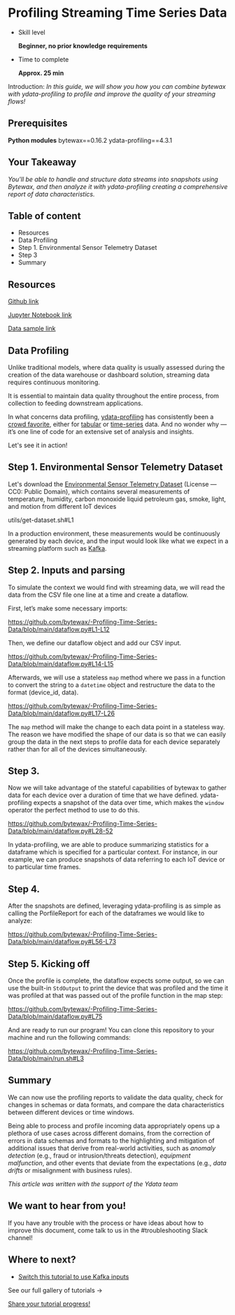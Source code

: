 # Profiling Streaming Time Series Data

- Skill level
    
    **Beginner, no prior knowledge requirements**
    
- Time to complete
    
    **Approx. 25 min**
    

Introduction: *In this guide, we will show you how you can combine bytewax with ydata-profiling to profile and improve the quality of your streaming flows!*

## ****Prerequisites****

**Python modules** bytewax==0.16.2 ydata-profiling==4.3.1

## Your Takeaway

*You'll be able to handle and structure data streams into snapshots using Bytewax, and then analyze it with ydata-profiling creating a comprehensive report of data characteristics.*

## Table of content

- Resources
- Data Profiling
- Step 1. Environmental Sensor Telemetry Dataset 
- Step 3
- Summary

## Resources

[Github link](https://github.com/bytewax/-Profiling-Time-Series-Data)

[Jupyter Notebook link](https://colab.research.google.com/gist/awmatheson/d30d520f693d1ddc4319ab3bc87eccf2/ydata-profiling-streaming.ipynb)

[Data sample link](https://www.kaggle.com/datasets/garystafford/environmental-sensor-data-132k)

## Data Profiling

Unlike traditional models, where data quality is usually assessed during the creation of the data warehouse or dashboard solution, streaming data requires continuous monitoring.

It is essential to maintain data quality throughout the entire process, from collection to feeding downstream applications.

In what concerns data profiling, [ydata-profiling](https://github.com/ydataai/ydata-profiling) has consistently been a [crowd favorite](https://medium.com/ydata-ai/auditing-data-quality-with-pandas-profiling-b1bf1919f856), either for [tabular](https://ydata-profiling.ydata.ai/docs/master/pages/getting_started/examples.html) or [time-series](https://medium.com/towards-data-science/how-to-do-an-eda-for-time-series-cbb92b3b1913) data. And no wonder why — it’s one line of code for an extensive set of analysis and insights.

Let's see it in action!

## Step 1. Environmental Sensor Telemetry Dataset 

Let's download the [Environmental Sensor Telemetry Dataset](https://www.kaggle.com/datasets/garystafford/environmental-sensor-data-132k) (License — CC0: Public Domain), which contains several measurements of temperature, humidity, carbon monoxide liquid petroleum gas, smoke, light, and motion from different IoT devices

utils/get-dataset.sh#L1

In a production environment, these measurements would be continuously generated by each device, and the input would look like what we expect in a streaming platform such as [Kafka](https://bytewax.io/guides/enriching-streaming-data). 

## Step 2. Inputs and parsing

To simulate the context we would find with streaming data, we will read the data from the CSV file one line at a time and create a dataflow.

First, let’s make some necessary imports:

https://github.com/bytewax/-Profiling-Time-Series-Data/blob/main/dataflow.py#L1-L12

Then, we define our dataflow object and add our CSV input.

https://github.com/bytewax/-Profiling-Time-Series-Data/blob/main/dataflow.py#L14-L15

Afterwards, we will use a stateless `map` method where we pass in a function to convert the string to a `datetime` object and restructure the data to the format (device_id, data).

https://github.com/bytewax/-Profiling-Time-Series-Data/blob/main/dataflow.py#L17-L26

The `map` method will make the change to each data point in a stateless way. The reason we have modified the shape of our data is so that we can easily group the data in the next steps to profile data for each device separately rather than for all of the devices simultaneously.


## Step 3. 
Now we will take advantage of the stateful capabilities of bytewax to gather data for each device over a duration of time that we have defined. ydata-profiling expects a snapshot of the data over time, which makes the `window` operator the perfect method to use to do this.

https://github.com/bytewax/-Profiling-Time-Series-Data/blob/main/dataflow.py#L28-52

In ydata-profiling, we are able to produce summarizing statistics for a dataframe which is specified for a particular context. For instance, in our example, we can produce snapshots of data referring to each IoT device or to particular time frames.


## Step 4. 

After the snapshots are defined, leveraging ydata-profiling is as simple as calling the PorfileReport for each of the dataframes we would like to analyze:

https://github.com/bytewax/-Profiling-Time-Series-Data/blob/main/dataflow.py#L56-L73


## Step 5. Kicking off
Once the profile is complete, the dataflow expects some output, so we can use the built-in `StdOutput` to print the device that was profiled and the time it was profiled at that was passed out of the profile function in the map step:

https://github.com/bytewax/-Profiling-Time-Series-Data/blob/main/dataflow.py#L75

And are ready to run our program! You can clone this repository to your machine and run the following commands:

https://github.com/bytewax/-Profiling-Time-Series-Data/blob/main/run.sh#L3

## Summary

We can now use the profiling reports to validate the data quality, check for changes in schemas or data formats, and compare the data characteristics between different devices or time windows.

Being able to process and profile incoming data appropriately opens up a plethora of use cases across different domains, from the correction of errors in data schemas and formats to the highlighting and mitigation of additional issues that derive from real-world activities, such as *anomaly detection* (e.g., fraud or intrusion/threats detection), *equipment malfunction*, and other events that deviate from the expectations (e.g., *data drifts* or misalignment with business rules).

_This article was written with the support of the Ydata team_

## We want to hear from you!

If you have any trouble with the process or have ideas about how to improve this document, come talk to us in the #troubleshooting Slack channel!

## Where to next?

- [Switch this tutorial to use Kafka inputs](https://bytewax.io/guides/enriching-streaming-data)

See our full gallery of tutorials →

[Share your tutorial progress!](https://twitter.com/intent/tweet?text=I%27m%20mastering%20data%20streaming%20with%20%40bytewax!%20&url=https://bytewax.io/tutorials/&hashtags=Bytewax,Tutorials)
